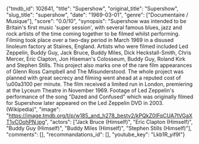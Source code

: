 {"tmdb_id": 102641, "title": "Supershow", "original_title": "Supershow", "slug_title": "supershow", "date": "1969-03-01", "genre": ["Documentaire / Musique"], "score": "0.0/10", "synopsis": "Supershow  was intended to be Britain's first music 'super session', with several famous blues, jazz and rock artists of the time coming together to be filmed whilst performing. Filming took place over a two-day period in March 1969 in a disused linoleum factory at Staines, England. Artists who were filmed included Led Zeppelin, Buddy Guy, Jack Bruce, Buddy Miles, Dick Heckstall-Smith, Chris Mercer, Eric Clapton, Jon Hiseman's Colosseum, Buddy Guy, Roland Kirk and Stephen Stills. This project also marks one of the rare film appearances of Glenn Ross Campbell and The Misunderstood. The whole project was planned with great secrecy and filming went ahead at a reputed cost of \u00a3100 per minute. The film received a limited run in London, premiering at the Lyceum Theatre in November 1969. Footage of Led Zeppelin's performance of the song \"Dazed and Confused\" which was originally filmed for Supershow later appeared on the Led Zeppelin DVD in 2003. (Wikipedia)", "image": "https://image.tmdb.org/t/p/w185_and_h278_bestv2/kPQkZ0IFqCUA7tVGaXT1yCOohPN.jpg", "actors": ["Jack Bruce (Himself)", "Eric Clapton (Himself)", "Buddy Guy (Himself)", "Buddy Miles (Himself)", "Stephen Stills (Himself)"], "comments": [], "recommandations_id": [], "youtube_key": "Lkb1R_yif9I"}